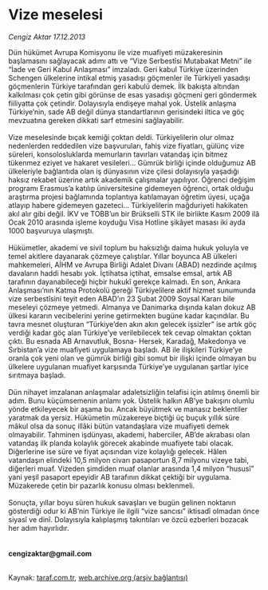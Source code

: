 # Vize meselesi

*Cengiz Aktar 17.12.2013*

<div class="yazi">Dün hükümet Avrupa Komisyonu ile vize muafiyeti müzakeresinin başlamasını sağlayacak adımı attı ve “Vize Serbestîsi Mutabakat Metni” ile “İade ve Geri Kabul Anlaşması” imzaladı. Geri kabul Türkiye üzerinden Schengen ülkelerine intikal etmiş yasadışı göçmenler ile Türkiyeli yasadışı göçmenlerin Türkiye tarafından geri kabulü demek. İlk bakışta altından kalkılması çok çetin gibi görünse de esas yasadışı göçmeni geri göndermek fiiliyatta çok çetindir. Dolayısıyla endişeye mahal yok. Üstelik anlaşma Türkiye’nin, sade AB değil dünya standartlarının gerisindeki iltica ve göç mevzuatına gereken dikkati sarf etmesini sağlayabilir.<br/><br/>Vize meselesinde bıçak kemiği çoktan deldi. Türkiyelilerin olur olmaz nedenlerden reddedilen vize başvuruları, fahiş vize fiyatları, gülünç vize süreleri, konsolosluklarda memurların tavırları vatandaş için bitmez tükenmez eziyet ve hakaret vesileleri... Gümrük birliği içinde olduğumuz AB ülkeleriyle bağlantıda olan iş dünyasının vize çilesi dolayısıyla yaşadığı haksız rekabet üzerine artık akademik çalışmalar yapılıyor. Öğrenci değişim programı Erasmus’a katılıp üniversitesine gidemeyen öğrenci, ortak olduğu araştırma projesi bağlamında toplantıya katılamayan öğretim üyesi, uçağa atlayıp habere gidemeyen gazeteci... Türkiyelilerin mağduriyeti hakikaten akıl alır gibi değil. İKV ve TOBB’un bir Brükselli STK ile birlikte Kasım 2009 ilâ Ocak 2010 arasında işleme koyduğu Visa Hotline şikâyet masası iki ayda 1000 başvuruya ulaşmıştı.<br/><br/>Hükümetler, akademi ve sivil toplum bu haksızlığı daima hukuk yoluyla ve temel akitlere dayanarak çözmeye çalıştılar. Yıllar boyunca AB ülkeleri mahkemeleri, AİHM ve Avrupa Birliği Adalet Divanı (ABAD) nezdinde açılmış davaların haddi hesabı yok. İçtihatsa içtihat, emsalse emsal, artık AB tarafının dayanabileceği hiçbir hukukî gerekçe kalmadı. En son, Ankara Anlaşması’nın Katma Protokolü gereği Türkiyelilere aktif hizmet sunumunda vize serbestîsini teyit eden ABAD’ın 23 Şubat 2009 Soysal Kararı bile meseleyi çözmeye yetmedi. Almanya ve Danimarka dışında kalan dokuz AB ülkesi kararın vecibelerini yerine getirmekten bugüne kadar kaçındılar. Bu tavra mesnet oluşturan “Türkiye’den akın akın gelecek işsizler” ise artık göç verdiği kadar göç alan Türkiye’ye verilebilecek tek cevap olmaktan çoktan çıktı. Bu esnada AB Arnavutluk, Bosna- Hersek, Karadağ, Makedonya ve Sırbistan’a vize muafiyeti uygulamaya başladı. AB ile ilişkileri Türkiye’ye oranla çok yeni olan ve gümrük birliği gibi somut bir ilişki içinde olmayan bu ülkelere uygulanan muafiyet karşısında Türkiye’ye uygulanan şartlar iyice sırıtmaya başladı.<br/><br/>Dün nihayet imzalanan anlaşmalar adaletsizliğin telafisi için atılmış önemli bir adım. Bunu küçümsemenin anlamı yok. Üstelik halkın AB’ye bakışını olumlu yönde etkileyecek bir aşama bu. Ancak büyütmek ve manasız beklentiler yaratmak da yersiz. Hükümetin müzakereye biçtiği üç buçuk yıllık süre mâkul olsa da sonuç illâki bütün vatandaşlara vize muafiyeti demek olmayabilir. Tahminen işdünyası, akademi, haberciler, AB’de akrabası olan vatandaş ilk planda kolaylık görecek akabinde muafiyete tabi olacak. Diğerlerine ise süre ve fiyat açısından vize kolaylığı gelecek. Hâlen vatandaşın elindeki 10,5 milyon civarı pasaportun 8,7 milyonu vizeye tabi, diğerleri muaf. Vizeden şimdiden muaf olanlar arasında 1,4 milyon “hususî” yani yeşil pasaport epeyidir AB tarafının dikkat çektiği bir uygulama. Müzakerede çetin bir pazarlık konusu olması beklenmeli.<br/><br/>Sonuçta, yıllar boyu süren hukuk savaşları ve bugün gelinen noktanın gösterdiği odur ki AB’nin Türkiye ile ilgili “vize sancısı” iktisadî olmadan önce siyasî ve dinî. Dolayısıyla kalıplaşmış takıntıları ve özcü ezberleri bozacak her adım hayırlıdır.<br/><br/><br/><b>cengizaktar@gmail.com<br/></b><br/>
</div>

Kaynak: [taraf.com.tr](http://www.taraf.com.tr:80/cengiz-aktar/makale-vize-meselesi.htm), [web.archive.org (arşiv bağlantısı)](http://web.archive.org/web/20131225051935/http://www.taraf.com.tr:80/cengiz-aktar/makale-vize-meselesi.htm)
